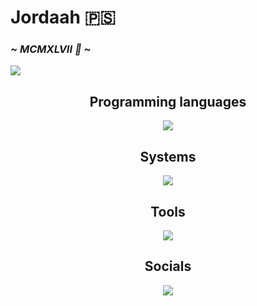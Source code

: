 <div align="left">
  <h1>Jordaah 🇵🇸</h1>
  <h3><i>~ MCMXLVII 🥀 ~</i></h3>
  <img src="https://media.discordapp.net/attachments/1145894811384172714/1284078019123875914/IMG_1374.jpg?ex=66e55258&is=66e400d8&hm=b9efcd672e29d1d78379c01fc4914d532a4d643a47e90867206708d2b6bb3d9a&"
</div>
<div align="center">
<h2>Programming languages</h2>
  <img src="https://go-skill-icons.vercel.app/api/icons?i=python,java,html,css,javascript">
  <h2>Systems</h2>
  <img src="https://go-skill-icons.vercel.app/api/icons?i=linux,windows">
  <h2>Tools</h2>
  <img src="https://go-skill-icons.vercel.app/api/icons?i=tomcat,sublime,chromium,wsl,vscode,word,animate">
  <h2><strong>Socials</strong></h2>
  <img src="https://go-skill-icons.vercel.app/api/icons?i=discord,instagram,x">
</div>
